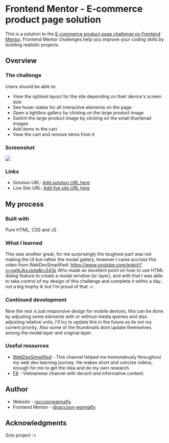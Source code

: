 # Frontend Mentor - E-commerce product page solution

This is a solution to the [E-commerce product page challenge on Frontend Mentor](https://www.frontendmentor.io/challenges/ecommerce-product-page-UPsZ9MJp6). Frontend Mentor challenges help you improve your coding skills by building realistic projects.

## Overview

### The challenge

Users should be able to:

- View the optimal layout for the site depending on their device's screen size
- See hover states for all interactive elements on the page
- Open a lightbox gallery by clicking on the large product image
- Switch the large product image by clicking on the small thumbnail images
- Add items to the cart
- View the cart and remove items from it

### Screenshot

![](./screenshot.jpg)


### Links

- Solution URL: [Add solution URL here](https://your-solution-url.com)
- Live Site URL: [Add live site URL here](https://your-live-site-url.com)

## My process

### Built with
Pure HTML, CSS and JS


### What I learned
This was another great, for me surprisingly the toughest part was not making the UI but rather the modal gallery, however I came accross this video from WebDevSimplified: https://www.youtube.com/watch?v=ywtkJkxJsdg&t=543s Who made an excellent point on how to use HTML dialog feature to create a modal window (or layer), and with that I was able to take control of my design of this challenge and complete it within a day.. not a big trophy ik but I'm proud of that :>.

### Continued development
Now the rest is just responsive design for mobile devices, this can be done by adjusting some elements with or without media queries and also adjusting relative units, I'll try to update this in the future as its not my current priority. Also some of the thumbnails dont update themselves among the modal layer and original layer.


### Useful resources

- [WebDevSimplified](https://www.youtube.com/watch?v=ywtkJkxJsdg&t=543s) - This channel helped me tremendously throughout my web dev learning journey. He makes short and concise videos, enough for me to get the idea and do my own research.
- [F8](https://www.youtube.com/watch?v=nB6cJh_bb1U) - Vietnamese channel with decent and informative content.

## Author

- Website - [raccoonwannafly](https://www.raccoonwannafly.github.io)
- Frontend Mentor - [@raccoon-wannafly](https://www.frontendmentor.io/profile/raccoon-wannafly)


## Acknowledgments
Solo project :>
